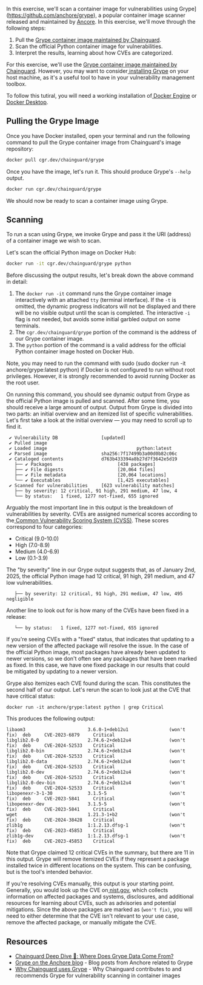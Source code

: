 In this exercise, we'll scan a container image for vulnerabilities using Grype](https://github.com/anchore/grype), a popular container image scanner released and maintained by [Ancore](https://anchore.com). In this exercise, we'll move through the following steps:

1.  Pull the [Grype container image maintained by Chainguard](https://images.chainguard.dev/directory/image/grype/overview).
2.  Scan the official Python container image for vulnerabilities.
3.  Interpret the results, learning about how CVEs are categorized.

For this exercise, we'll use the [Grype container image maintained by Chainguard](https://images.chainguard.dev/directory/image/grype/overview). However, you may want to consider[ installing Grype](https://github.com/anchore/grype#installation) on your host machine, as it's a useful tool to have in your vulnerability management toolbox. 

To follow this tutiral, you will need a working installation of[ Docker Engine](https://docs.docker.com/engine/install/) or[ Docker Desktop](https://docs.docker.com/desktop/).

## Pulling the Grype Image

Once you have Docker installed, open your terminal and run the following command to pull the Grype container image from Chainguard's image repository:

```sh
docker pull cgr.dev/chainguard/grype
```

Once you have the image, let's run it. This should produce Grype's `--help` output.

```sh
docker run cgr.dev/chainguard/grype
```

We should now be ready to scan a container image using Grype.

## Scanning

To run a scan using Grype, we invoke Grype and pass it the URI (address) of a container image we wish to scan. 

Let's scan the official Python image on Docker Hub:

```sh
docker run -it cgr.dev/chainguard/grype python
```

Before discussing the output results, let's break down the above command in detail:

1. The `docker run -it` command runs the Grype container image interactively with an attached `tty` (terminal interface). If the `-t` is omitted, the dynamic progress indicators will not be displayed and there will be no visible output until the scan is completed. The interactive `-i` flag is not needed, but avoids some initial garbled output on some terminals.
2. The `cgr.dev/chainguard/grype` portion of the command is the address of our Grype container image.
2. The `python` portion of the command is a valid address for the official Python container image hosted on Docker Hub.

Note, you may need to run the command with sudo (sudo docker run -it anchore/grype:latest python) if Docker is not configured to run without root privileges. However, it is strongly recommended to avoid running Docker as the root user.

On running this command, you should see dynamic output from Grype as the official Python image is pulled and scanned. After some time, you should receive a large amount of output. Output from Grype is divided into two parts: an initial overview and an itemized list of specific vulnerabilities. Let's first take a look at the initial overview — you may need to scroll up to find it.

``` 
 ✔ Vulnerability DB                [updated]  
 ✔ Pulled image                    
 ✔ Loaded image                                 python:latest
 ✔ Parsed image                    sha256:7f17499b3a00d0b82c06c
 ✔ Cataloged contents              d763b433394a8b27d7f3642e5d19
   ├── ✔ Packages                        [438 packages]  
   ├── ✔ File digests                    [20,064 files]  
   ├── ✔ File metadata                   [20,064 locations]  
   └── ✔ Executables                     [1,425 executables]  
 ✔ Scanned for vulnerabilities     [623 vulnerability matches] 
   ├── by severity: 12 critical, 91 high, 291 medium, 47 low, 4
   └── by status:   1 fixed, 1277 not-fixed, 655 ignored 
```

Arguably the most important line in this output is the breakdown of vulnerabilities by severity. CVEs are assigned numerical scores according to the[ Common Vulnerability Scoring System (CVSS)](https://nvd.nist.gov/vuln-metrics/cvss). These scores correspond to four categories:

- Critical (9.0-10.0)
- High (7.0-8.9)
- Medium (4.0-6.9)
- Low (0.1-3.9)

The "by severity" line in our Grype output suggests that, as of January 2nd, 2025, the official Python image had 12 critical, 91 high, 291 medium, and 47 low vulnerabilities.

``` language-markup
   ├── by severity: 12 critical, 91 high, 291 medium, 47 low, 495 negligible
```

Another line to look out for is how many of the CVEs have been fixed in a release:

``` language-markup
   └── by status:   1 fixed, 1277 not-fixed, 655 ignored 
```

If you're seeing CVEs with a "fixed" status, that indicates that updating to a new version of the affected package will resolve the issue. In the case of the official Python image, most packages have already been updated to newer versions, so we don't often see any packages that have been marked as fixed. In this case, we have one fixed package in our results that could be mitigated by updating to a newer version.

Grype also itemizes each CVE found during the scan. This constitutes the second half of our output. Let's rerun the scan to look just at the CVE that have critical status:

``` 
docker run -it anchore/grype:latest python | grep Critical
```

This produces the following output:

```
libaom3                       3.6.0-1+deb12u1               (won't fix)  deb     CVE-2023-6879     Critical    
libglib2.0-0                  2.74.6-2+deb12u4              (won't fix)  deb     CVE-2024-52533    Critical    
libglib2.0-bin                2.74.6-2+deb12u4              (won't fix)  deb     CVE-2024-52533    Critical    
libglib2.0-data               2.74.6-2+deb12u4              (won't fix)  deb     CVE-2024-52533    Critical    
libglib2.0-dev                2.74.6-2+deb12u4              (won't fix)  deb     CVE-2024-52533    Critical    
libglib2.0-dev-bin            2.74.6-2+deb12u4              (won't fix)  deb     CVE-2024-52533    Critical    
libopenexr-3-1-30             3.1.5-5                       (won't fix)  deb     CVE-2023-5841     Critical    
libopenexr-dev                3.1.5-5                       (won't fix)  deb     CVE-2023-5841     Critical    
wget                          1.21.3-1+b2                   (won't fix)  deb     CVE-2024-38428    Critical    
zlib1g                        1:1.2.13.dfsg-1               (won't fix)  deb     CVE-2023-45853    Critical    
zlib1g-dev                    1:1.2.13.dfsg-1               (won't fix)  deb     CVE-2023-45853    Critical
```

Note that Grype claimed 12 critical CVEs in the summary, but there are 11 in this output. Grype will remove itemized CVEs if they represent a package installed twice in different locations on the system. This can be confusing, but is the tool's intended behavior.

If you're resolving CVEs manually, this output is your starting point. Generally, you would look up the CVE on[ nist.gov](https://www.nist.gov/), which collects information on affected packages and systems, disclosures, and additional resources for learning about CVEs, such as advisories and potential mitigations. Since the above packages are marked as (`won't fix)`, you will need to either determine that the CVE isn't relevant to your use case, remove the affected package, or manually mitigate the CVE.


## Resources

- [Chainguard Deep Dive 🤿: Where Does Grype Data Come From?](https://dev.to/chainguard/deep-dive-where-does-grype-data-come-from-n9e)
- [Grype on the Anchore blog](https://anchore.com/search/?search=grype) - Blog posts from Anchore related to Grype
- [Why Chainguard uses Grype](https://www.chainguard.dev/unchained/why-chainguard-uses-grype-as-its-first-line-of-defense-for-cves) - Why Chainguard contributes to and recommends Grype for vulnerability scanning in container images
